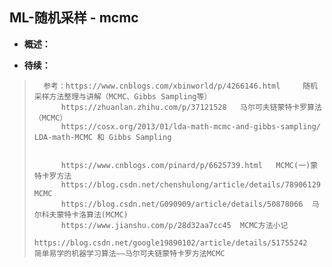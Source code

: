 ## ML-随机采样 - mcmc
- **概述：**
>
>
>
>
>
>
>
>
>
>
>
>
>
>
>
>
>
>

- **待续：**
>       参考：https://www.cnblogs.com/xbinworld/p/4266146.html     随机采样方法整理与讲解（MCMC、Gibbs Sampling等）
>           https://zhuanlan.zhihu.com/p/37121528   马尔可夫链蒙特卡罗算法（MCMC）
>           https://cosx.org/2013/01/lda-math-mcmc-and-gibbs-sampling/  LDA-math-MCMC 和 Gibbs Sampling
> 
>
>           https://www.cnblogs.com/pinard/p/6625739.html   MCMC(一)蒙特卡罗方法
>           https://blog.csdn.net/chenshulong/article/details/78906129  MCMC
>           https://blog.csdn.net/G090909/article/details/50878066  马尔科夫蒙特卡洛算法(MCMC)
>           https://www.jianshu.com/p/28d32aa7cc45  MCMC方法小记
>           https://blog.csdn.net/google19890102/article/details/51755242   简单易学的机器学习算法——马尔可夫链蒙特卡罗方法MCMC
>
>
>
>
>
>
>
>
>
>
>
>
>
>
>
>
